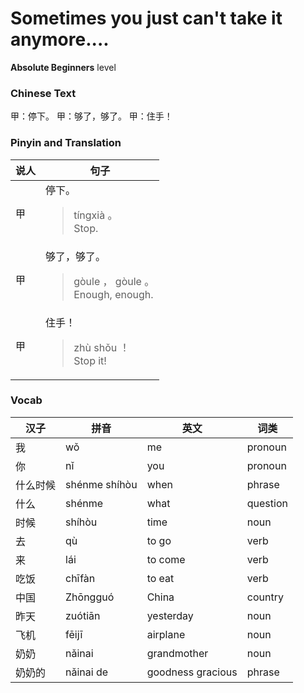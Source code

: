 # Sometimes you just can't take it anymore....
**Absolute Beginners** level
### Chinese Text
甲：停下。
甲：够了，够了。
甲：住手！

### Pinyin and Translation
|说人|句子|
|----|----|
|甲|停下。<blockquote>tíngxià 。<br />Stop.</blockquote>|
|甲|够了，够了。<blockquote>gòule ， gòule 。<br />Enough, enough.</blockquote>|
|甲|住手！<blockquote>zhù shǒu ！<br />Stop it!</blockquote>|
### Vocab
|汉子|拼音|英文|词类|
|----|----|----|----|
|我|wǒ|me|pronoun|
|你|nǐ|you|pronoun|
|什么时候|shénme shíhòu|when|phrase|
|什么|shénme|what|question|
|时候|shíhòu|time|noun|
|去|qù|to go|verb|
|来|lái|to come|verb|
|吃饭|chīfàn|to eat|verb|
|中国|Zhōngguó|China|country|
|昨天|zuótiān|yesterday|noun|
|飞机|fēijī|airplane|noun|
|奶奶|nǎinai|grandmother|noun|
|奶奶的|nǎinai de|goodness gracious|phrase|